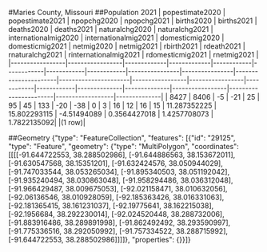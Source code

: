 #Maries County, Missouri
##Population 2021
| popestimate2020 | popestimate2021 | npopchg2020 | npopchg2021 | births2020 | births2021 | deaths2020 | deaths2021 | naturalchg2020 | naturalchg2021 | internationalmig2020 | internationalmig2021 | domesticmig2020 | domesticmig2021 | netmig2020 | netmig2021 |  rbirth2021  |  rdeath2021  | rnaturalchg2021 | rinternationalmig2021 | rdomesticmig2021 | rnetmig2021  |
|-----------------|-----------------|-------------|-------------|------------|------------|------------|------------|----------------|----------------|----------------------|----------------------|-----------------|-----------------|------------|------------|--------------|--------------|-----------------|-----------------------|------------------|--------------|
| 8427            | 8406            | -5          | -21         | 25         | 95         | 45         | 133        | -20            | -38            | 0                    | 3                    | 16              | 12              | 16         | 15         | 11.287352225 | 15.802293115 | -4.51494089     | 0.3564427018          | 1.4257708073     | 1.7822135092|
|(1 row)|

##Geometry
{"type": "FeatureCollection", "features": [{"id": "29125", "type": "Feature", "geometry": {"type": "MultiPolygon", "coordinates": [[[[-91.644722553, 38.288502986], [-91.644886563, 38.153672011], [-91.630547568, 38.15351201], [-91.632424576, 38.050944029], [-91.747033544, 38.053265034], [-91.895340503, 38.051192042], [-91.935240494, 38.030863048], [-91.958294486, 38.036312048], [-91.966429487, 38.009675053], [-92.021158471, 38.010632056], [-92.06136546, 38.010928059], [-92.185363426, 38.016331063], [-92.181365415, 38.161231037], [-92.19775641, 38.162215038], [-92.1956684, 38.292230014], [-92.024520448, 38.288732006], [-91.883916486, 38.289891998], [-91.862492492, 38.293590997], [-91.775336516, 38.292050992], [-91.757334522, 38.288715992], [-91.644722553, 38.288502986]]]]}, "properties": {}}]}
